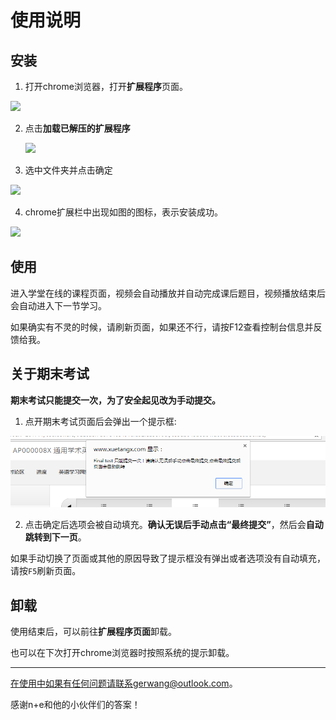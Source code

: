 # 使用说明

## 安装

1. 打开chrome浏览器，打开**扩展程序**页面。

![](./pics/step1.png)

2. 点击**加载已解压的扩展程序**

   ![](./pics/step2.png)

3. 选中文件夹并点击确定

![](./pics/step3.png)

4. chrome扩展栏中出现如图的图标，表示安装成功。

![](./pics/step4.png)

## 使用

进入学堂在线的课程页面，视频会自动播放并自动完成课后题目，视频播放结束后会自动进入下一节学习。

如果确实有不灵的时候，请刷新页面，如果还不行，请按F12查看控制台信息并反馈给我。

## 关于期末考试

**期末考试只能提交一次，为了安全起见改为手动提交。**

1. 点开期末考试页面后会弹出一个提示框:

![](./pics/step5.png)

2. 点击确定后选项会被自动填充。**确认无误后手动点击“最终提交”**，然后会**自动跳转到下一页**。

如果手动切换了页面或其他的原因导致了提示框没有弹出或者选项没有自动填充，请按`F5`刷新页面。

## 卸载

使用结束后，可以前往**扩展程序页面**卸载。

也可以在下次打开chrome浏览器时按照系统的提示卸载。

---

在使用中如果有任何问题请联系gerwang@outlook.com。

感谢n+e和他的小伙伴们的答案！